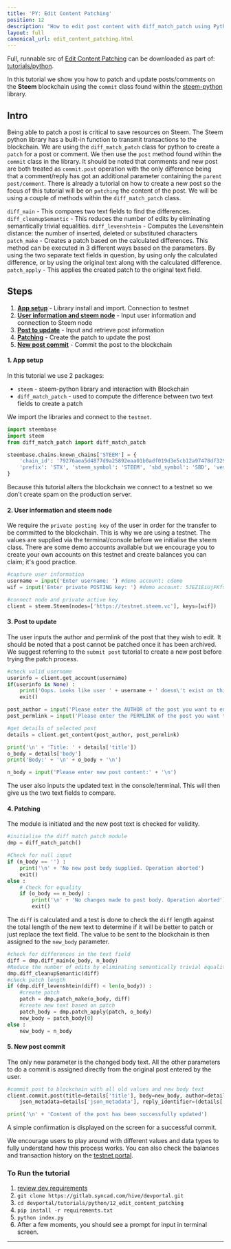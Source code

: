 ```yaml
---
title: 'PY: Edit Content Patching'
position: 12
description: "How to edit post content with diff_match_patch using Python."
layout: full
canonical_url: edit_content_patching.html
---              
```

<span class="fa-pull-left top-of-tutorial-repo-link"><span class="first-word">Full</span>, runnable src of [Edit Content Patching](https://gitlab.syncad.com/hive/devportal/-/tree/master/tutorials/python/tutorials/12_edit_content_patching) can be downloaded as part of: [tutorials/python](https://gitlab.syncad.com/hive/devportal/-/tree/master/tutorials/python).</span>
<br>



In this tutorial we show you how to patch and update posts/comments on the **Steem** blockchain using the `commit` class found within the [steem-python](https://github.com/steemit/steem-python) library.

## Intro

Being able to patch a post is critical to save resources on Steem. The Steem python library has a built-in function to transmit transactions to the blockchain. We are using the `diff_match_patch` class for python to create a `patch` for a post or comment. We then use the `post` method found within the `commit` class in the library. It should be noted that comments and new post are both treated as `commit.post` operation with the only difference being that a comment/reply has got an additional parameter containing the `parent post/comment`. There is already a tutorial on how to create a new post so the focus of this tutorial will be on `patching` the content of the post. We will be using a couple of methods within the `diff_match_patch` class.

`diff_main` - This compares two text fields to find the differences.
`diff_cleanupSemantic` - This reduces the number of edits by eliminating semantically trivial equalities.
`diff_levenshtein` - Computes the Levenshtein distance: the number of inserted, deleted or substituted characters
`patch_make` - Creates a patch based on the calculated differences. This method can be executed in 3 different ways based on the parameters. By using the two separate text fields in question, by using only the calculated difference, or by using the original text along with the calculated difference.
`patch_apply` - This applies the created patch to the original text field.

## Steps

1.  [**App setup**](#setup) - Library install and import. Connection to testnet
1.  [**User information and steem node**](#userinfo) - Input user information and connection to Steem node
1.  [**Post to update**](#post) - Input and retrieve post information
1.  [**Patching**](#patch) - Create the patch to update the post
1.  [**New post commit**](#commit) - Commit the post to the blockchain

#### 1. App setup <a name="setup"></a>

In this tutorial we use 2 packages:

- `steem` - steem-python library and interaction with Blockchain
- `diff_match_patch` - used to compute the difference between two text fields to create a patch

We import the libraries and connect to the `testnet`.

```python
import steembase
import steem
from diff_match_patch import diff_match_patch

steembase.chains.known_chains['STEEM'] = {
    'chain_id': '79276aea5d4877d9a25892eaa01b0adf019d3e5cb12a97478df3298ccdd01673',
    'prefix': 'STX', 'steem_symbol': 'STEEM', 'sbd_symbol': 'SBD', 'vests_symbol': 'VESTS'
}
```

Because this tutorial alters the blockchain we connect to a testnet so we don't create spam on the production server.

#### 2. User information and steem node <a name="userinfo"></a>

We require the `private posting key` of the user in order for the transfer to be committed to the blockchain. This is why we are using a testnet. The values are supplied via the terminal/console before we initialise the steem class. There are some demo accounts available but we encourage you to create your own accounts on this testnet and create balances you can claim; it's good practice.

```python
#capture user information
username = input('Enter username: ') #demo account: cdemo
wif = input('Enter private POSTING key: ') #demo account: 5JEZ1EiUjFKfsKP32b15Y7jybjvHQPhnvCYZ9BW62H1LDUnMvHz

#connect node and private active key
client = steem.Steem(nodes=['https://testnet.steem.vc'], keys=[wif])
```

#### 3. Post to update <a name="post"></a>

The user inputs the author and permlink of the post that they wish to edit. It should be noted that a post cannot be patched once it has been archived. We suggest referring to the `submit post` tutorial to create a new post before trying the patch process.

```python
#check valid username
userinfo = client.get_account(username)
if(userinfo is None) :
    print('Oops. Looks like user ' + username + ' doesn\'t exist on this chain!')
    exit()

post_author = input('Please enter the AUTHOR of the post you want to edit: ')
post_permlink = input('Please enter the PERMLINK of the post you want to edit: ')

#get details of selected post
details = client.get_content(post_author, post_permlink)

print('\n' + 'Title: ' + details['title'])
o_body = details['body']
print('Body:' + '\n' + o_body + '\n')

n_body = input('Please enter new post content:' + '\n')
```

The user also inputs the updated text in the console/terminal. This will then give us the two text fields to compare.

#### 4. Patching <a name="patch"></a>

The module is initiated and the new post text is checked for validity.

```python
#initialise the diff match patch module
dmp = diff_match_patch()

#Check for null input
if (n_body == '') :
    print('\n' + 'No new post body supplied. Operation aborted')
    exit()
else :
    # Check for equality
    if (o_body == n_body) :
        print('\n' + 'No changes made to post body. Operation aborted')
        exit()
```

The `diff` is calculated and a test is done to check the `diff` length against the total length of the new text to determine if it will be better to patch or just replace the text field. The value to be sent to the blockchain is then assigned to the `new_body` parameter.

```python
#check for differences in the text field
diff = dmp.diff_main(o_body, n_body)
#Reduce the number of edits by eliminating semantically trivial equalities.
dmp.diff_cleanupSemantic(diff)
#check patch length
if (dmp.diff_levenshtein(diff) < len(o_body)) :
    #create patch
    patch = dmp.patch_make(o_body, diff)
    #create new text based on patch
    patch_body = dmp.patch_apply(patch, o_body)
    new_body = patch_body[0]
else :
    new_body = n_body
```

#### 5. New post commit <a name="commit"></a>

The only new parameter is the changed body text. All the other parameters to do a commit is assigned directly from the original post entered by the user.

```python
#commit post to blockchain with all old values and new body text
client.commit.post(title=details['title'], body=new_body, author=details['author'], permlink=details['permlink'],
    json_metadata=details['json_metadata'], reply_identifier=(details['parent_author'] + '/' + details['parent_permlink']))

print('\n' + 'Content of the post has been successfully updated')
```

A simple confirmation is displayed on the screen for a successful commit.

We encourage users to play around with different values and data types to fully understand how this process works. You can also check the balances and transaction history on the [testnet portal](http://condenser.steem.vc/).

### To Run the tutorial

1.  [review dev requirements](getting_started.html)
1.  `git clone https://gitlab.syncad.com/hive/devportal.git`
1.  `cd devportal/tutorials/python/12_edit_content_patching`
1.  `pip install -r requirements.txt`
1.  `python index.py`
1.  After a few moments, you should see a prompt for input in terminal screen.


---
